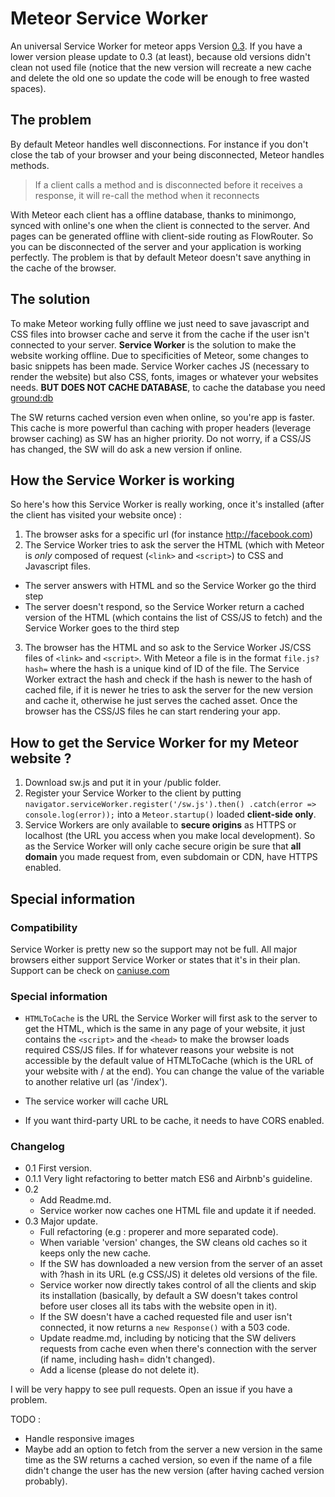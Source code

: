 # Meteor Service Worker
An universal Service Worker for meteor apps
Version [0.3](#head1234). If you have a lower version please update to 0.3 (at least),
because old versions didn't clean not used file (notice that the new version
will recreate a new cache and delete the old one so update the code will
be enough to free wasted spaces).

## The problem

By default Meteor handles well disconnections. For instance if you don't
close the tab of your browser and your being disconnected, Meteor
handles methods.
> If a client calls a method and is disconnected before it receives a
response, it will re-call the method when it reconnects

With Meteor each client has a offline database, thanks to minimongo,
synced with online's one when the client is connected to the server.
And pages can be generated offline with client-side routing as FlowRouter.
So you can be disconnected of the server and your application is working 
perfectly. The problem is that by default Meteor doesn't save
anything in the cache of the browser.

## The solution

To make Meteor working fully offline we just need to save javascript and
CSS files into browser cache and serve it from the cache if the user
isn't connected to your server.
**Service Worker** is the solution to make the website working offline.
Due to specificities of Meteor, some changes to basic snippets has been made.
Service Worker caches JS (necessary to render the website) but also
CSS, fonts, images or whatever your websites needs. **BUT DOES NOT CACHE
DATABASE**, to cache the database you need [ground:db](https://github.com/GroundMeteor/db)

The SW returns cached version even when online, so you're app is faster.
This cache is more powerful than caching with proper headers
(leverage browser caching) as SW has an higher priority.
Do not worry, if a CSS/JS has changed, the SW will do ask a new version
if online.

## <a name="how"></a>How the Service Worker is working

So here's how this Service Worker is really working, once it's installed
(after the client has visited your website once) :

1. The browser asks for a specific url (for instance http://facebook.com)
2. The Service Worker tries to ask the server the HTML (which with Meteor
is *only* composed of request (`<link>` and `<script>`) to CSS and
Javascript files.
  * The server answers with HTML and so the Service Worker go the third
  step
  * The server doesn't respond, so the Service Worker return a cached
  version of the HTML (which contains the list of CSS/JS to fetch) and
  the Service Worker goes to the third step
3. The browser has the HTML and so ask to the Service Worker JS/CSS
files of `<link>` and `<script>`. With Meteor a file is in the format
`file.js?hash=` where the hash is a unique kind of ID of the
file. The Service Worker extract the hash and check if the hash is newer
to the hash of cached file, if it is newer he tries to ask the server
for the new version and cache it, otherwise he just serves the cached asset.
Once the browser has the CSS/JS files he can start rendering your app.

## How to get the Service Worker for my Meteor website ?

1. Download sw.js and put it in your /public folder.
2. Register your Service Worker to the client by putting 
  `navigator.serviceWorker.register('/sw.js').then()
  .catch(error => console.log(error));`
  into a `Meteor.startup()` loaded **client-side only**.  
3. Service Workers are only available to **secure origins** as HTTPS or
localhost (the URL you access when you make local development). So as
the Service Worker will only cache secure origin be sure that **all domain**
you made request from, even subdomain or CDN, have HTTPS enabled.
  
## Special information

### Compatibility 

Service Worker is pretty new so the support may not be full. All major
browsers either support Service Worker or states that it's in their plan.
Support can be check on [caniuse.com](http://caniuse.com#feat=serviceworkers)

### Special information  
  
- `HTMLToCache` is the URL the Service Worker will first ask to the server
to get the HTML, which is the same in any page of your website, it just
contains the `<script>` and the `<head>` to make the browser loads
required CSS/JS files. If for whatever reasons your website is not
accessible by the default value of HTMLToCache (which is the URL of your
website with / at the end). You can change the value of the variable to
another relative url (as '/index').

- The service worker will cache URL

- If you want third-party URL to be cache, it needs to have CORS enabled.

### <a name="version"></a> Changelog

+ 0.1 First version.
+ 0.1.1 Very light refactoring to better match ES6 and Airbnb's guideline.
+ 0.2
    - Add Readme.md.
    - Service worker now caches one HTML file and update it if needed.
+ 0.3 Major update. <a name="head1234"></a>
    - Full refactoring (e.g : properer and more separated code).
    - When variable 'version' changes, the SW cleans old caches so it keeps
    only the new cache.
    - If the SW has downloaded a new version from the server of an asset 
     with ?hash in its URL (e.g CSS/JS) it deletes old versions of the file.
    - Service worker now directly takes control of all the clients and skip
     its installation (basically, by default a SW doesn't takes control
     before user closes all its tabs with the website open in it).
    - If the SW doesn't have a cached requested file and user isn't connected,
    it now returns a `new Response()` with a 503 code.
    - Update readme.md, including by noticing that the SW delivers requests
    from cache even when there's connection with the server (if name, including
    hash= didn't changed).
    - Add a license (please do not delete it).

I will be very happy to see pull requests. Open an issue if you have a problem.

TODO :
- Handle responsive images
- Maybe add an option to fetch from the server a new version in the same
time as the SW returns a cached version, so even if the name of a file didn't change 
the user has the new version (after having cached version probably).